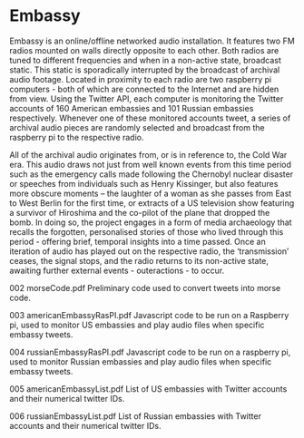 # Embassy

Embassy is an online/offline networked audio installation. It features two FM radios mounted on walls directly opposite to each other. Both radios are tuned to different frequencies and when in a non-active state, broadcast static. This static is sporadically interrupted by the broadcast of archival audio footage. Located in proximity to each radio are two raspberry pi computers - both of which are connected to the Internet and are hidden from view. Using the Twitter API, each computer is monitoring the Twitter accounts of 160 American embassies and 101 Russian embassies respectively. Whenever one of these monitored accounts tweet, a series of archival audio pieces are randomly selected and broadcast from the raspberry pi to the respective radio. 

All of the archival audio originates from, or is in reference to, the Cold War era. This audio draws not just from well known events from this time period such as the emergency calls made following the Chernobyl nuclear disaster or speeches from individuals such as Henry Kissinger, but also features more obscure moments –  the laughter of a woman as she passes from East to West Berlin for the first time, or extracts of a US television show featuring a survivor of Hiroshima and the co-pilot of the plane that dropped the bomb. In doing so, the project engages in a form of media archaeology that recalls the forgotten, personalised stories of those who lived through this period - offering brief, temporal insights into a time passed. Once an iteration of audio has played out on the respective radio, the ‘transmission’ ceases, the signal stops, and the radio returns to its non-active state, awaiting further external events -  outeractions - to occur. 



002 morseCode.pdf
Preliminary code used to convert tweets into morse code.

003 americanEmbassyRasPI.pdf
Javascript code to be run on a Raspberry pi, used to monitor US embassies and play audio files when specific embassy tweets.

004 russianEmbassyRasPI.pdf
Javascript code to be run on a raspberry pi, used to monitor Russian embassies and play audio files when specific embassy tweets.

005 americanEmbassyList.pdf
List of US embassies with Twitter accounts and their numerical twitter IDs.

006 russianEmbassyList.pdf
List of Russian embassies with Twitter accounts and their numerical twitter IDs.
